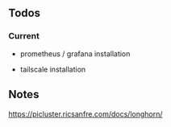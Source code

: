 ## Todos

### Current

- prometheus / grafana installation

- tailscale installation

## Notes

<https://picluster.ricsanfre.com/docs/longhorn/>
